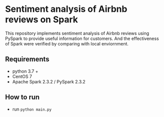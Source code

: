 # Sentiment analysis of Airbnb reviews on Spark
This repository implements sentiment analysis of Airbnb reviews using PySpark to provide useful information for customers. And the effectiveness of Spark were verified by comparing with local enviornment. 

## Requirements
* python 3.7 +
* CentOS 7
* Apache Spark 2.3.2 / PySpark 2.3.2

## How to run
* run `python main.py`